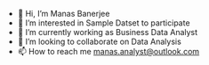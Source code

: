 - 👋 Hi, I’m Manas Banerjee
- 👀 I’m interested in Sample Datset to participate
- 🌱 I’m currently working as Business Data Analyst
- 💞️ I’m looking to collaborate on Data Analysis
- 📫 How to reach me manas.analyst@outlook.com

<!---
manas-analyst/manas-analyst is a ✨ special ✨ repository because its `README.md` (this file) appears on your GitHub profile.
You can click the Preview link to take a look at your changes.
--->
